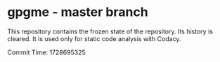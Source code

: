 # gpgme - master branch

This repository contains the frozen state of the repository.
Its history is cleared. It is used only for static code
analysis with Codacy.

Commit Time: 1728695325